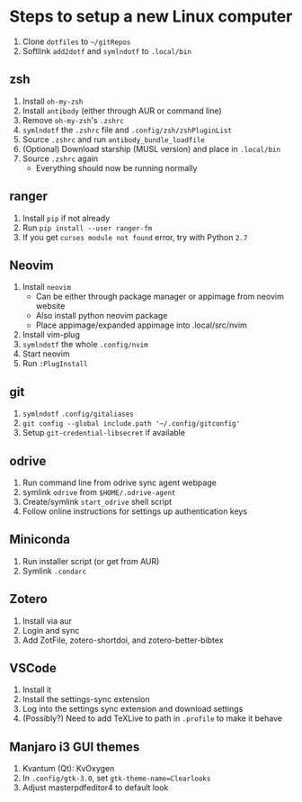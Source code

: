 # Steps to setup a new Linux computer

1. Clone `dotfiles` to `~/gitRepos`
2. Softlink `add2dotf` and `symlndotf` to `.local/bin`

## zsh

1. Install `oh-my-zsh`
2. Install `antibody` (either through AUR or command line)
3. Remove `oh-my-zsh`'s `.zshrc`
4. `symlndotf` the `.zshrc` file and `.config/zsh/zshPluginList`
5. Source `.zshrc` and run `antibody_bundle_loadfile`
6. (Optional) Download starship (MUSL version) and place in `.local/bin`
7. Source `.zshrc` again
   - Everything should now be running normally

## ranger

1. Install `pip` if not already
2. Run `pip install --user ranger-fm`
3. If you get `curses module not found` error, try with Python `2.7`

## Neovim

1. Install `neovim`
   - Can be either through package manager or appimage from neovim website
   - Also install python neovim package
   - Place appimage/expanded appimage into .local/src/nvim
2. Install vim-plug
3. `symlndotf` the whole `.config/nvim`
4. Start neovim
5. Run `:PlugInstall`

## git

1. `symlndotf` `.config/gitaliases`
2. `git config --global include.path '~/.config/gitconfig'`
3. Setup `git-credential-libsecret` if available

## odrive

1. Run command line from odrive sync agent webpage
2. symlink `odrive` from `$HOME/.odrive-agent`
3. Create/symlink `start_odrive` shell script
4. Follow online instructions for settings up authentication keys

## Miniconda

1. Run installer script (or get from AUR)
2. Symlink `.condarc`

## Zotero

1. Install via aur
2. Login and sync
3. Add ZotFile, zotero-shortdoi, and zotero-better-bibtex

## VSCode

1. Install it
2. Install the settings-sync extension
3. Log into the settings sync extension and download settings
4. (Possibly?) Need to add TeXLive to path in `.profile` to make it behave

## Manjaro i3 GUI themes

1. Kvantum (Qt): KvOxygen
2. In `.config/gtk-3.0`, set `gtk-theme-name=Clearlooks`
3. Adjust masterpdfeditor4 to default look
